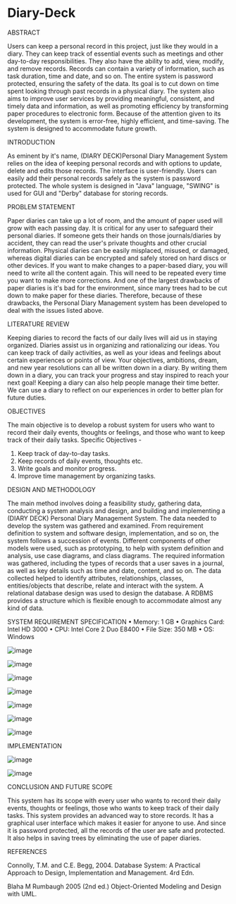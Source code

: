 # Diary-Deck

ABSTRACT

Users can keep a personal record in this project, just like they would in a diary. They can keep track of essential events such as meetings and other day-to-day responsibilities. They also have the ability to add, view, modify, and remove records.
Records can contain a variety of information, such as task duration, time and date, and so on. The entire system is password protected, ensuring the safety of the data. Its goal is to cut down on time spent looking through past records in a physical diary.
The system also aims to improve user services by providing meaningful, consistent, and timely data and information, as well as promoting efficiency by transforming paper procedures to electronic form. Because of the attention given to its development, the system is error-free, highly efficient, and time-saving. The system is designed to accommodate future growth. 


INTRODUCTION


As eminent by it's name, (DIARY DECK)Personal Diary Management System relies on the idea of keeping personal records and with options to update, delete and edits those records. The interface is user-friendly. Users can easily add their personal records safely as the system is password protected. The whole system is designed in "Java" language, "SWING" is used for GUI and "Derby" database for storing records. 









PROBLEM STATEMENT


Paper diaries can take up a lot of room, and the amount of paper used will grow with each passing day. It is critical for any user to safeguard their personal diaries. If someone gets their hands on those journals/diaries by accident, they can read the user's private thoughts and other crucial information.
Physical diaries can be easily misplaced, misused, or damaged, whereas digital diaries can be encrypted and safely stored on hard discs or other devices.
If you want to make changes to a paper-based diary, you will need to write all the content again. This will need to be repeated every time you want to make more corrections. And one of the largest drawbacks of paper diaries is it's bad for the environment, since many trees had to be cut down to make paper for these diaries. Therefore, because of these drawbacks, the Personal Diary Management system has been developed to deal with the issues listed above.


	
LITERATURE REVIEW


Keeping diaries to record the facts of our daily lives will aid us in staying organized. Diaries assist us in organizing and rationalizing our ideas. You can keep track of daily activities, as well as your ideas and feelings about certain experiences or points of view. Your objectives, ambitions, dream, and new year resolutions can all be written down in a diary.
By writing them down in a diary, you can track your progress and stay inspired to reach your next goal! Keeping a diary can also help people manage their time better. We can use a diary to reflect on our experiences in order to better plan for future duties.




OBJECTIVES


The main objective is to develop a robust system for users who want to record their daily events, thoughts or feelings, and those who want to keep track of their daily tasks.
Specific Objectives -
1. Keep track of day-to-day tasks.
2. Keep records of daily events, thoughts etc.
3. Write goals and monitor progress.
4. Improve time management by organizing tasks.



DESIGN AND METHODOLOGY

The main method involves doing a feasibility study, gathering data, conducting a system analysis and design, and building and implementing a (DIARY DECK) Personal Diary Management System. The data needed to develop the system was gathered and examined. From requirement definition to system and software design, implementation, and so on, the system follows a succession of events. Different components of other models were used, such as prototyping, to help with system definition and analysis, use case diagrams, and class diagrams. 
The required information was gathered, including the types of records that a user saves in a journal, as well as key details such as time and date, content, and so on. The data collected helped to identify attributes, relationships, classes, entities/objects that describe, relate and interact with the system. A relational database design was used to design the database. A RDBMS provides a structure which is flexible enough to accommodate almost any kind of data.


SYSTEM REQUIREMENT SPECIFICATION
•	Memory: 1 GB
•	Graphics Card: Intel HD 3000
•	CPU: Intel Core 2 Duo E8400
•	File Size: 350 MB
•	OS: Windows




 
![image](https://github.com/dhruv-kundu14/Diary-Deck/assets/81622271/35c75048-0ac3-4cf2-87e3-254d73f5ca23)

 ![image](https://github.com/dhruv-kundu14/Diary-Deck/assets/81622271/6e821658-b268-48e8-8703-80fdd5cb98c1)


 ![image](https://github.com/dhruv-kundu14/Diary-Deck/assets/81622271/aa96f8eb-2bd4-4cda-b5f3-2558d855a3c4)

![image](https://github.com/dhruv-kundu14/Diary-Deck/assets/81622271/9e864d36-fa10-416a-a5f3-43f853d89b46)

 
![image](https://github.com/dhruv-kundu14/Diary-Deck/assets/81622271/64212cd1-10ed-425c-8a2e-61baaff06a30)

 
![image](https://github.com/dhruv-kundu14/Diary-Deck/assets/81622271/7bb536eb-9acc-46ed-98ae-0036796cb103)

![image](https://github.com/dhruv-kundu14/Diary-Deck/assets/81622271/dba021b4-f043-4fb7-927a-e06e6aa0c4fa)
 

 


 
 



IMPLEMENTATION


 ![image](https://github.com/dhruv-kundu14/Diary-Deck/assets/81622271/209d6146-f92e-4774-89d9-2c8735177e42)


 
![image](https://github.com/dhruv-kundu14/Diary-Deck/assets/81622271/2143c3e5-6d5a-4cf8-80c5-772684a70e66)




CONCLUSION AND FUTURE SCOPE

This system has its scope with every user who wants to record their daily events, thoughts or feelings, those who wants to keep track of their daily tasks. This system provides an advanced way to store records. It has a graphical user interface which makes it easier for anyone to use. And since it is password protected, all the records of the user are safe and protected. It also helps in saving trees by eliminating the use of paper diaries.


REFERENCES

Connolly, T.M. and C.E. Begg, 2004. Database System: A Practical Approach to Design, Implementation and Management. 4rd Edn.

Blaha M Rumbaugh 2005 (2nd ed.) Object-Oriented Modeling and Design with UML.

